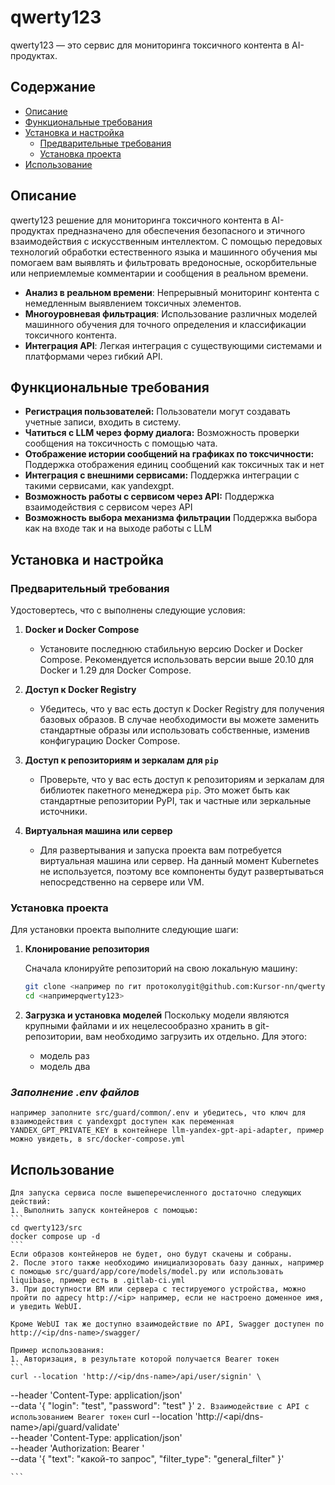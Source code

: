 # qwerty123

qwerty123 — это сервис для мониторинга токсичного контента в AI-продуктах.

## Содержание

- [Описание](#описание)
- [Функциональные требования](#функциональные-требования)
- [Установка и настройка](#установка-и-настройка)
  - [Предварительные требования](#предварительные-требования)
  - [Установка проекта](#установка-проекта)
- [Использование](#использование)

## Описание

qwerty123 решение для мониторинга токсичного контента в AI-продуктах предназначено для обеспечения безопасного и этичного взаимодействия с искусственным интеллектом. С помощью передовых технологий обработки естественного языка и машинного обучения мы помогаем вам выявлять и фильтровать вредоносные, оскорбительные или неприемлемые комментарии и сообщения в реальном времени.

- **Анализ в реальном времени**: Непрерывный мониторинг контента с немедленным выявлением токсичных элементов.
- **Многоуровневая фильтрация**: Использование различных моделей машинного обучения для точного определения и классификации токсичного контента.
- **Интеграция API**: Легкая интеграция с существующими системами и платформами через гибкий API.

## Функциональные требования

- **Регистрация пользователей:** Пользователи могут создавать учетные записи, входить в систему.
- **Чатиться с LLM через форму диалога:** Возможность проверки сообщения на токсичность с помощью чата.
- **Отображение истории сообщений на графиках по токсчичности:** Поддержка отображения единиц сообщений как токсичных так и нет
- **Интеграция с внешними сервисами:** Поддержка интеграции с такими сервисами, как yandexgpt.
- **Возможность работы с сервисом через API:** Поддержка взаимодействия с сервисом через API
- **Возможность выбора механизма фильтрации** Поддержка выбора как на входе так и на выходе работы с LLM

## Установка и настройка

### Предварительный требования

Удостовертесь, что с выполнены следующие условия:

1. **Docker и Docker Compose**
   - Установите последнюю стабильную версию Docker и Docker Compose. Рекомендуется использовать версии выше 20.10 для Docker и 1.29 для Docker Compose.

2. **Доступ к Docker Registry**
   - Убедитесь, что у вас есть доступ к Docker Registry для получения базовых образов. В случае необходимости вы можете заменить стандартные образы или использовать собственные, изменив конфигурацию Docker Compose.

3. **Доступ к репозиториям и зеркалам для `pip`**
   - Проверьте, что у вас есть доступ к репозиториям и зеркалам для библиотек пакетного менеджера `pip`. Это может быть как стандартные репозитории PyPI, так и частные или зеркальные источники.

4. **Виртуальная машина или сервер**
   - Для развертывания и запуска проекта вам потребуется виртуальная машина или сервер. На данный момент Kubernetes не используется, поэтому все компоненты будут развертываться непосредственно на сервере или VM.

### Установка проекта

Для установки проекта выполните следующие шаги:

1. **Клонирование репозитория**

   Сначала клонируйте репозиторий на свою локальную машину:
   ```bash
   git clone <например по гит протоколуgit@github.com:Kursor-nn/qwerty123.git>
   cd <напримерqwerty123>
   ```

2. **Загрузка и установка моделей**
    Поскольку модели являются крупными файлами и их нецелесообразно хранить в git-репозитории, вам необходимо загрузить их отдельно. Для этого:
    - модель раз
    - модель два

### ***Заполнение .env файлов***
    например заполните src/guard/common/.env и убедитесь, что ключ для взаимодействия с yandexgpt доступен как переменная YANDEX_GPT_PRIVATE_KEY в контейнере llm-yandex-gpt-api-adapter, пример можно увидеть, в src/docker-compose.yml

## Использование
    Для запуска сервиса после вышеперечисленного достаточно следующих действий:
    1. Выполнить запуск контейнеров с помощью:
    ```
    cd qwerty123/src
    docker compose up -d
    ```
    Если образов контейнеров не будет, оно будут скачены и собраны.
    2. После этого также необходимо инициализоровать базу данных, например с помощью src/guard/app/core/models/model.py или использовать liquibase, пример есть в .gitlab-ci.yml
    3. При доступности ВМ или сервера с тестируемого устройства, можно пройти по адресу http://<ip> например, если не настроено доменное имя, и уведить WebUI.

    Кроме WebUI так же доступно взаимодействие по API, Swagger доступен по http://<ip/dns-name>/swagger/

    Пример использования:
    1. Авторизация, в результате которой получается Bearer токен
    ```
    curl --location 'http://<ip/dns-name>/api/user/signin' \
--header 'Content-Type: application/json' \
--data '{
    "login": "test",
    "password": "test"
}'
    ```
    2. Взаимодействие с API с использованием Bearer токен
    ```
    curl --location 'http://<api/dns-name>/api/guard/validate' \
--header 'Content-Type: application/json' \
--header 'Authorization: Bearer <token>' \
--data '{
    "text": "какой-то запрос",
    "filter_type": "general_filter"
}'

    ```